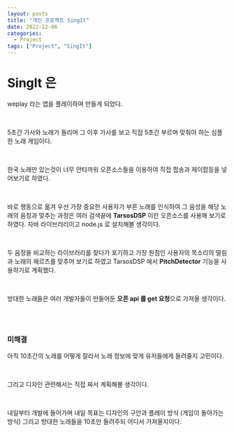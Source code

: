 ```yaml
---
layout: posts
title: "개인 프로젝트 SingIt"
date: 2022-12-06
categories:
  - Project
tags: ["Project", "SingIt"]
---
```


# SingIt 은

weplay 라는 앱을 플레이하며 만들게 되었다.

<br>

5초간 가사와 노래가 들리며 그 이후 가사를 보고 직접 5초간 부르며 맞춰야 하는 심플한 노래 게임이다.

<br>

한국 노래만 있는것이 너무 안타까워 오픈소스들을 이용하여 직접 팝송과 제이팝등을 넣어보기로 하였다.

<br>

바로 행동으로 옮겨 우선 가장 중요한 사용자가 부른 노래를 인식하여 그 음성을 해당 노래의 음정과 맞추는 과정은 여러 검색끝에 **TarsosDSP** 이란 오픈소스를 사용해 보기로 하였다. 자바 라이브러리이고 node.js 로 설치해볼 생각이다.

<br>

두 음정을 비교하는 라이브러리를 찾다가 포기하고 가장 원점인 사용자의 목소리의 떨림과 노래의 헤르츠를 맞추어 보기로 하였고 TarsosDSP 에서 **PitchDetector** 기능을 사용하기로 계획했다.

<br>

방대한 노래들은 여러 개발자들이 만들어둔 **오픈 api 를 get 요청**으로 가져올 생각이다.

<br>
<br>

### 미해결

아직 10초간의 노래를 어떻게 잘라서 노래 정보에 맞게 유저들에게 들려줄지 고민이다.

<br>

그리고 디자인 관련해서는 직접 짜서 계획해볼 생각이다.

<br>

내일부터 개발에 들어가며 내일 목표는 디자인의 구안과 플레이 방식 (게임이 돌아가는 방식) 그리고 방대한 노래들을 10초만 들려주되 어디서 가져올지이다.
